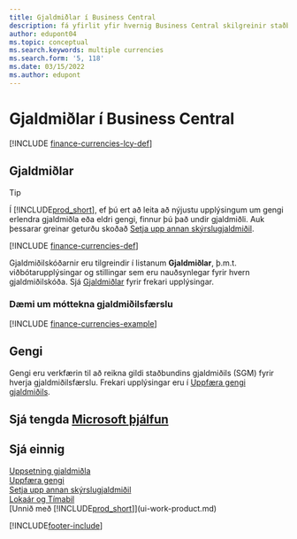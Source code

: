 ```yaml
---
title: Gjaldmiðlar í Business Central
description: fá yfirlit yfir hvernig Business Central skilgreinir staðbundinn gjaldmiðil á móti erlendum gjaldmiðlum sem þú stundar viðskipti með.
author: edupont04
ms.topic: conceptual
ms.search.keywords: multiple currencies
ms.search.form: '5, 118'
ms.date: 03/15/2022
ms.author: edupont
---
```

# <a name="currencies-in-business-central" />Gjaldmiðlar í Business Central

[!INCLUDE [finance-currencies-lcy-def](includes/finance-currencies-lcy-def.md)]

## <a name="currencies" />Gjaldmiðlar

> [!TIP]  
> Í [!INCLUDE[prod_short](includes/prod_short.md)], ef þú ert að leita að nýjustu upplýsingum um gengi erlendra gjaldmiðla eða eldri gengi, finnur þú það undir gjaldmiðli. Auk þessarar greinar geturðu skoðað [Setja upp annan skýrslugjaldmiðil](finance-how-setup-additional-currencies.md).

[!INCLUDE [finance-currencies-def](includes/finance-currencies-def.md)]

Gjaldmiðilskóðarnir eru tilgreindir í listanum **Gjaldmiðlar**, þ.m.t. viðbótarupplýsingar og stillingar sem eru nauðsynlegar fyrir hvern gjaldmiðilskóða. Sjá [Gjaldmiðlar](finance-set-up-currencies.md#curr) fyrir frekari upplýsingar.

### <a name="example-of-a-receivable-currency-transaction" />Dæmi um móttekna gjaldmiðilsfærslu

[!INCLUDE [finance-currencies-example](includes/finance-currencies-example.md)]

## <a name="exchange-rates" />Gengi

Gengi eru verkfærin til að reikna gildi staðbundins gjaldmiðils (SGM) fyrir hverja gjaldmiðilsfærslu. Frekari upplýsingar eru í [Uppfæra gengi gjaldmiðils](finance-how-update-currencies.md).  

## <a name="see-related-microsoft-training" />Sjá tengda [Microsoft þjálfun](/training/paths/use-multiple-currencies-dynamics-365-business-central/)

## <a name="see-also" />Sjá einnig

[Uppsetning gjaldmiðla](finance-set-up-currencies.md)  
[Uppfæra gengi](finance-how-update-currencies.md)  
[Setja upp annan skýrslugjaldmiðil](finance-how-setup-additional-currencies.md)  
[Lokaár og Tímabil](year-close-years-periods.md)  
[Unnið með [!INCLUDE[prod_short](includes/prod_short.md)]](ui-work-product.md)


[!INCLUDE[footer-include](includes/footer-banner.md)]
